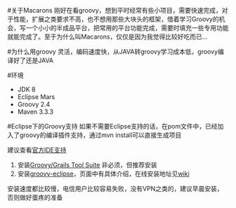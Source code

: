 #关于Macarons
刚好在看groovy，想到平时经常有些小项目，需要快速完成，对于性能，扩展之类要求不高，也不想用那些大块头的框架，借着学习Groovy的机会，写一个小小的半成品平台，把常用的平台功能完成，需要时填充一些专用功能就能完成了。至于为什么叫Macarons，仅仅是因为我觉得比较好吃而已...

#为什么用groovy
灵活，编码速度快，从JAVA转groovy学习成本低，groovy编译好了还是JAVA

#环境
* JDK 8
* Eclipse Mars
* Groovy 2.4
* Maven 3.3.3

#Eclipse下的Groovy支持
如果不需要Eclipse支持的话，在pom文件中，已经加入了groovy的编译插件支持，通过mvn install可以直接生成项目

建议查看[官方IDE支持](http://www.groovy-lang.org/ides.html)

1. 安装[Groovy/Grails Tool Suite](http://spring.io/tools) 非必须，但推荐安装
2. 安装[groovy-eclipse](https://github.com/groovy/groovy-eclipse)，页面中有具体介绍，在线安装地址见[wiki](https://github.com/groovy/groovy-eclipse/wiki)

安装速度都比较慢，电信用户比较容易失败，没有VPN之类的，建议早晨安装，否则做好蛋疼的准备